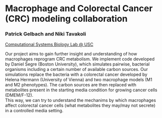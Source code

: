 # Macrophage and Colorectal Cancer (CRC) modeling collaboration
### Patrick Gelbach and Niki Tavakoli  
[Computational Systems Biology Lab @ USC](http://csbl.usc.edu/)

Our project aims to gain further insight and understanding of how macrophages reprogram CRC metabolism. We implement code developed by Daniel Segre (Boston University), which simulates pairwise, bacterial organisms including a certain number of available carbon sources. Our simulations replace the bacteria with a colorectal cancer developed by Helena Hermann (University of Vienna) and two macrophage models (M1 and M2 phenotypes). The carbon sources are then replaced with metabolites present in the starting media condition for growing cancer cells (DMEM/F-12).  
This way, we can try to understand the mechanims by which macrophages affect colorectal cancer cells (what metabolites they may/may not secrete) in a controlled media setting. 
